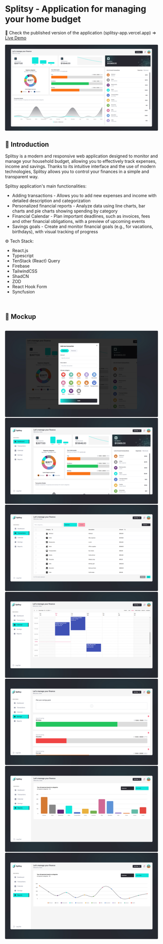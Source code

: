 
# Splitsy - Application for managing your home budget

🚀 Check the published version of the application (splitsy-app.vercel.app) => [Live Demo](https://moviecine-app.vercel.app/)  

<img src="./src/assets/readme-images/1.jpg"  >

## 🤖 Introduction

Splitsy is a modern and responsive web application designed to monitor and manage your household budget, allowing you to effectively track expenses, income and savings. Thanks to its intuitive interface and the use of modern technologies, Splitsy allows you to control your finances in a simple and transparent way.

Splitsy application's main functionalities:
<ul>
  <li>Adding transactions -
Allows you to add new expenses and income with detailed description and categorization</li>
  <li>Personalized financial reports - 
Analyze data using line charts, bar charts and pie charts showing spending by category</li>
  <li>Financial Calendar -
Plan important deadlines, such as invoices, fees and other financial obligations, with a preview of upcoming events</li>
  <li>Savings goals -
Create and monitor financial goals (e.g., for vacations, birthdays), with visual tracking of progress</li>
</ul>



<p>⚙️ Tech Stack:</p>
<ul>
  <li>React.js</li>
  <li>Typescript</li>
  <li>TenStack (React) Query</li>
  <li>Firebase</li>
  <li>TailwindCSS</li>
  <li>ShadCN</li>
  <li>ZOD</li>
  <li>React Hook Form</li>
  <li>Syncfusion</li>
</ul>

<br />

## 🎨 Mockup

<br />
<img src="./src/assets/readme-images/8.jpg"  >
<img src="./src/assets/readme-images/2.jpg"  >
<img src="./src/assets/readme-images/3.jpg"  >
<img src="./src/assets/readme-images/4.jpg"  >
<img src="./src/assets/readme-images/5.jpg"  >
<img src="./src/assets/readme-images/6.jpg"  >
<img src="./src/assets/readme-images/7.jpg"  >

